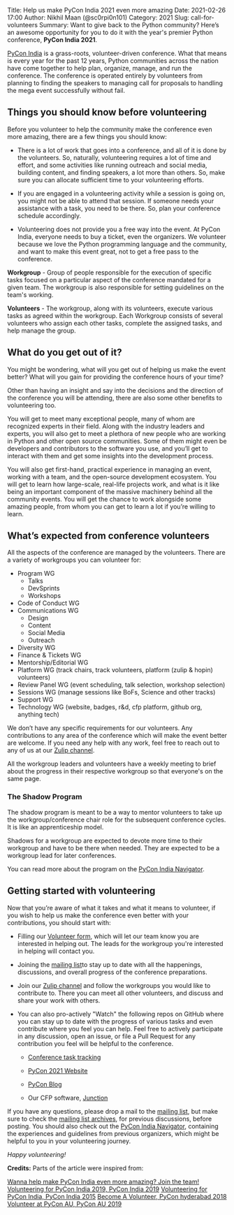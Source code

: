 Title: Help us make PyCon India 2021 even more amazing
Date: 2021-02-26 17:00
Author: Nikhil Maan (@sc0rpi0n101)
Category: 2021
Slug: call-for-volunteers
Summary: Want to give back to the Python community? Here’s an awesome opportunity for you to do it with the year's premier Python conference, **PyCon India 2021**.

[PyCon India](https://in.pycon.org/2021/) is a grass-roots, volunteer-driven conference. What that means is every year for the past 12 years, Python communities across the nation have come together to help plan, organize, manage, and run the conference. The conference is operated entirely by volunteers from planning to finding the speakers to managing call for proposals to handling the mega event successfully without fail.

## Things you should know before volunteering

Before you volunteer to help the community make the conference even more amazing, there are a few things you should know:

* There is a lot of work that goes into a conference, and all of it is done by the volunteers. So, naturally, volunteering requires a lot of time and effort, and some activities like running outreach and social media, building content, and finding speakers, a lot more than others. So, make sure you can allocate sufficient time to your volunteering efforts.


* If you are engaged in a volunteering activity while a session is going on, you might not be able to attend that session. If someone needs your assistance with a task, you need to be there. So, plan your conference schedule accordingly.


* Volunteering does not provide you a free way into the event. At PyCon India, everyone needs to buy a ticket, even the organizers. We volunteer because we love the Python programming language and the community, and want to make this event great, not to get a free pass to the conference.

__Workgroup__ - Group of people responsible for the execution of specific tasks focused on a particular aspect of the conference mandated for a given team. The workgroup is also responsible for setting guidelines on the team's working.

__Volunteers__ - The workgroup, along with its volunteers, execute various tasks as agreed within the workgroup. Each Workgroup consists of several volunteers who assign each other tasks, complete the assigned tasks, and help manage the group.

## What do you get out of it?

You might be wondering, what will you get out of helping us make the event better? What will you gain for providing the conference hours of your time?

Other than having an insight and say into the decisions and the direction of the conference you will be attending, there are also some other benefits to volunteering too.

You will get to meet many exceptional people, many of whom are recognized experts in their field. Along with the industry leaders and experts, you will also get to meet a plethora of new people who are working in Python and other open source communities. Some of them might even be developers and contributors to the software you use, and you’ll get to interact with them and get some insights into the development process.

You will also get first-hand, practical experience in managing an event, working with a team, and the open-source development ecosystem. You will get to learn how large-scale, real-life projects work, and what is it like being an important component of the massive machinery behind all the community events. You will get the chance to work alongside some amazing people, from whom you can get to learn a lot if you’re willing to learn.

## What’s expected from conference volunteers

All the aspects of the conference are managed by the volunteers. There are a variety of workgroups you can volunteer for:

* Program WG
    - Talks
    - DevSprints
    - Workshops
* Code of Conduct WG
* Communications WG
    - Design
    - Content
    - Social Media
    - Outreach
* Diversity WG
* Finance & Tickets WG
* Mentorship/Editorial WG
* Platform WG (track chairs, track volunteers, platform (zulip & hopin) volunteers)
* Review Panel WG (event scheduling, talk selection, workshop selection)
* Sessions WG (manage sessions like BoFs, Science and other tracks)
* Support WG
* Technology WG (website, badges, r&d, cfp platform, github org, anything tech)


We don’t have any specific requirements for our volunteers. Any contributions to any area of the conference which will make the event better are welcome. If you need any help with any work, feel free to reach out to any of us at our [Zulip channel](https://pyconindia.zulipchat.com/).

All the workgroup leaders and volunteers have a weekly meeting to brief about the progress in their respective workgroup so that everyone's on the same page.

### The Shadow Program

The shadow program is meant to be a way to mentor volunteers to take up the workgroup/conference chair role for the subsequent conference cycles. It is like  an apprenticeship model.

Shadows for a workgroup are expected to devote more time to their workgroup and have to be there when needed. They are expected to be a workgroup lead for later conferences.

You can read more about the program on the [PyCon India Navigator](https://in.pycon.org/navigator/2021/shadow.html).

## Getting started with volunteering

Now that you’re aware of what it takes and what it means to volunteer, if you wish to help us make the conference even better with your contributions, you should start with:

* Filling our [Volunteer form](https://forms.gle/vuNphBsEc1KLXUSs9), which will let our team know you are interested in helping out. The leads for the workgroup you're interested in helping will contact you.

* Joining the [mailing list](https://mail.python.org/mailman/listinfo/inpycon)to stay up to date with all the happenings, discussions, and overall progress of the conference preparations.


* Join our [Zulip channel](https://pyconindia.zulipchat.com/) and follow the workgroups you would like to contribute to. There you can meet all other volunteers, and discuss and share your work with others.


* You can also pro-actively "Watch" the following repos on GitHub where you can stay up to date with the progress of various tasks and even contribute where you feel you can help. Feel free to actively participate in any discussion, open an issue, or file a Pull Request for any contribution you feel will be helpful to the conference.

    * [Conference task tracking](https://github.com/pythonindia/inpycon2021-tasks)

    * [PyCon 2021 Website](https://github.com/pythonindia/inpycon2021)

    * [PyCon Blog](https://github.com/pythonindia/inpycon-blog)

    * Our CFP software, [Junction](https://github.com/pythonindia/junction)

If you have any questions, please drop a mail to the [mailing list](https://mail.python.org/mailman/listinfo/inpycon), but make sure to check the [mailing list archives](https://mail.python.org/pipermail/inpycon/), for previous discussions, before posting. You should also check out the [PyCon India Navigator](https://in.pycon.org/navigator/), containing the experiences and guidelines from previous organizers, which might be helpful to you in your volunteering journey.

*Happy volunteering!*

__Credits:__ Parts of the article were inspired from:

[Wanna help make PyCon India even more amazing? Join the team!](https://in.pycon.org/blog/2020/2020-call-for-volunteers.html)
[Volunteering for PyCon India 2019, PyCon India 2019](https://in.pycon.org/blog/2019/volunteering-for-pycon-india-2019.html)
[Volunteering for PyCon India, PyCon India 2015](https://in.pycon.org/blog/2015/volunteering-for-pycon-india-2015.html)
[Become A Volunteer, PyCon hyderabad 2018](https://in.pycon.org/2018/volunteer.html)
[Volunteer at PyCon AU, PyCon AU 2019](https://2019.pycon-au.org/volunteer/)
